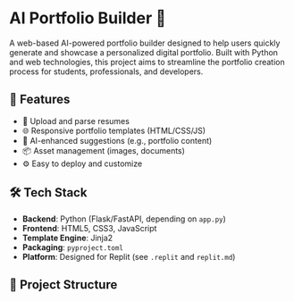 # AI Portfolio Builder 🎯

A web-based AI-powered portfolio builder designed to help users quickly generate and showcase a personalized digital portfolio. Built with Python and web technologies, this project aims to streamline the portfolio creation process for students, professionals, and developers.

## 🚀 Features

- 📄 Upload and parse resumes
- 🌐 Responsive portfolio templates (HTML/CSS/JS)
- 🧠 AI-enhanced suggestions (e.g., portfolio content)
- 📦 Asset management (images, documents)
- ⚙️ Easy to deploy and customize

## 🛠️ Tech Stack

- **Backend**: Python (Flask/FastAPI, depending on `app.py`)
- **Frontend**: HTML5, CSS3, JavaScript
- **Template Engine**: Jinja2
- **Packaging**: `pyproject.toml`
- **Platform**: Designed for Replit (see `.replit` and `replit.md`)

## 📂 Project Structure

